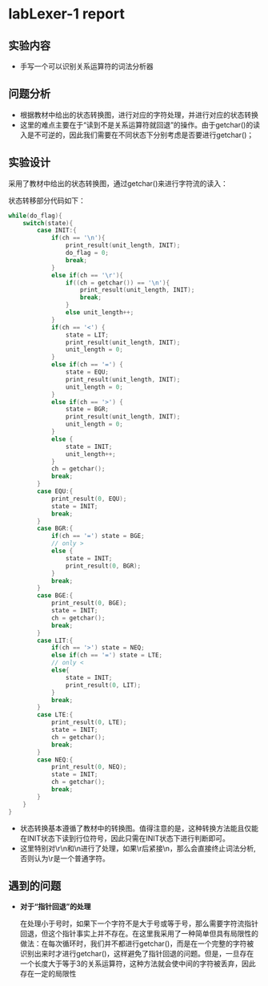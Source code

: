 # labLexer-1 report

## 实验内容

* 手写一个可以识别关系运算符的词法分析器

## 问题分析

* 根据教材中给出的状态转换图，进行对应的字符处理，并进行对应的状态转换
* 这里的难点主要在于“读到不是关系运算符就回退”的操作。由于getchar()的读入是不可逆的，因此我们需要在不同状态下分别考虑是否要进行getchar()；

## 实验设计

采用了教材中给出的状态转换图，通过getchar()来进行字符流的读入：

状态转移部分代码如下：

```c++
while(do_flag){
	switch(state){
		case INIT:{
			if(ch == '\n'){
				print_result(unit_length, INIT);
				do_flag = 0;
				break;
			}
			else if(ch == '\r'){
				if((ch = getchar()) == '\n'){
					print_result(unit_length, INIT);
					break;
				}
				else unit_length++;
			}
			if(ch == '<') {
				state = LIT;
				print_result(unit_length, INIT);
				unit_length = 0;
			}
			else if(ch == '=') {
				state = EQU;
				print_result(unit_length, INIT);
				unit_length = 0;
			}
			else if(ch == '>') {
				state = BGR;
				print_result(unit_length, INIT);
				unit_length = 0;
			}
			else {
				state = INIT;
				unit_length++;
			}
			ch = getchar();
			break;
		}
		case EQU:{
			print_result(0, EQU);
			state = INIT;
			break;
		}
		case BGR:{
			if(ch == '=') state = BGE;
			// only >
			else {
				state = INIT;
				print_result(0, BGR);
			}
			break;
		}
		case BGE:{
			print_result(0, BGE);
			state = INIT;
			ch = getchar();
			break;
		}
		case LIT:{
			if(ch == '>') state = NEQ;
			else if(ch == '=') state = LTE;
			// only <
			else{
				state = INIT;
				print_result(0, LIT);
			}
			break;
		}
		case LTE:{
			print_result(0, LTE);
			state = INIT;
			ch = getchar();
			break;
		}
		case NEQ:{
			print_result(0, NEQ);
			state = INIT;
			ch = getchar();
			break;
		}
	}
}
```

* 状态转换基本遵循了教材中的转换图。值得注意的是，这种转换方法能且仅能在INIT状态下读到行位符号，因此只需在INIT状态下进行判断即可。
* 这里特别对\r\n和\n进行了处理，如果\r后紧接\n，那么会直接终止词法分析,否则认为\r是一个普通字符。

## 遇到的问题

* **对于“指针回退”的处理**

  在处理小于号时，如果下一个字符不是大于号或等于号，那么需要字符流指针回退，但这个指针事实上并不存在。在这里我采用了一种简单但具有局限性的做法：在每次循环时，我们并不都进行getchar()，而是在一个完整的字符被识别出来时才进行getchar()，这样避免了指针回退的问题。但是，一旦存在一个长度大于等于3的关系运算符，这种方法就会使中间的字符被丢弃，因此存在一定的局限性